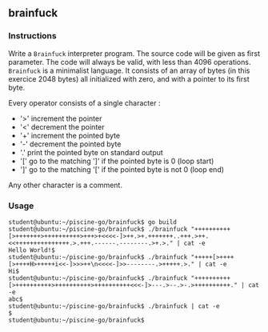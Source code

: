 ## brainfuck

### Instructions

Write a `Brainfuck` interpreter program.
The source code will be given as first parameter.
The code will always be valid, with less than 4096 operations.
`Brainfuck` is a minimalist language. It consists of an array of bytes (in this exercice 2048 bytes) all initialized with zero, and with a pointer to its first byte.

Every operator consists of a single character :

-   '>' increment the pointer
-   '<' decrement the pointer
-   '+' increment the pointed byte
-   '-' decrement the pointed byte
-   '.' print the pointed byte on standard output
-   '[' go to the matching ']' if the pointed byte is 0 (loop start)
-   ']' go to the matching '[' if the pointed byte is not 0 (loop end)

Any other character is a comment.

### Usage

```console
student@ubuntu:~/piscine-go/brainfuck$ go build
student@ubuntu:~/piscine-go/brainfuck$ ./brainfuck "++++++++++[>+++++++>++++++++++>+++>+<<<<-]>++.>+.+++++++..+++.>++.<<+++++++++++++++.>.+++.------.--------.>+.>." | cat -e
Hello World!$
student@ubuntu:~/piscine-go/brainfuck$ ./brainfuck "+++++[>++++[>++++H>+++++i<<-]>>>++\n<<<<-]>>--------.>+++++.>." | cat -e
Hi$
student@ubuntu:~/piscine-go/brainfuck$ ./brainfuck "++++++++++[>++++++++++>++++++++++>++++++++++<<<-]>---.>--.>-.>++++++++++." | cat -e
abc$
student@ubuntu:~/piscine-go/brainfuck$ ./brainfuck | cat -e
$
student@ubuntu:~/piscine-go/brainfuck$
```
